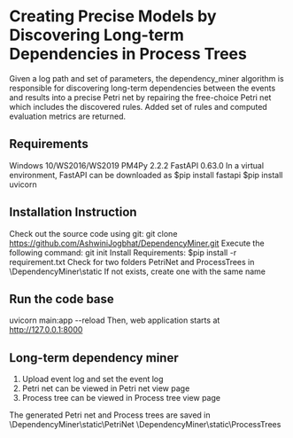 # Creating Precise Models by Discovering Long-term Dependencies in Process Trees

Given a log path and set of parameters, the dependency_miner algorithm is responsible for discovering long-term dependencies between the events and results into a precise Petri net by repairing the free-choice Petri net which includes the discovered rules. Added set of rules and computed evaluation metrics are returned.

## Requirements
Windows 10/WS2016/WS2019
PM4Py 2.2.2
FastAPI 0.63.0 
In a virtual environment, FastAPI can be downloaded as 
$pip install fastapi
$pip install uvicorn


## Installation Instruction
Check out the source code using git: git clone https://github.com/AshwiniJogbhat/DependencyMiner.git
Execute the following command: git init
Install Requirements: $pip install -r requirement.txt
Check for two folders PetriNet and ProcessTrees in <path>\DependencyMiner\static
If not exists, create one with the same name
### 

## Run the code base
uvicorn main:app --reload
Then, web application starts at http://127.0.0.1:8000

## Long-term dependency miner
1. Upload event log and set the event log
2. Petri net can be viewed in Petri net view page
3. Process tree can be viewed in Process tree view page

The generated Petri net and Process trees are saved in 
<path>\DependencyMiner\static\PetriNet
<path>\DependencyMiner\static\ProcessTrees

